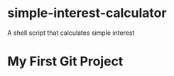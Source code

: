 # simple-interest-calculator

A shell script that calculates simple interest

# My First Git Project
